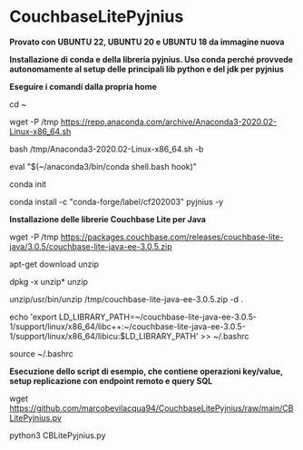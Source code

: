 # CouchbaseLitePyjnius

**Provato con UBUNTU 22, UBUNTU 20 e UBUNTU 18 da immagine nuova**

**Installazione di conda e della libreria pyjnius. Uso conda perché provvede autonomamente al setup delle principali lib python e del jdk per pyjnius**

**Eseguire i comandi dalla propria home**

cd ~

wget -P /tmp https://repo.anaconda.com/archive/Anaconda3-2020.02-Linux-x86_64.sh

bash /tmp/Anaconda3-2020.02-Linux-x86_64.sh -b

eval "$(~/anaconda3/bin/conda shell.bash hook)"

conda init

conda install -c "conda-forge/label/cf202003" pyjnius -y

**Installazione delle librerie Couchbase Lite per Java**

wget -P /tmp https://packages.couchbase.com/releases/couchbase-lite-java/3.0.5/couchbase-lite-java-ee-3.0.5.zip

apt-get download unzip

dpkg -x unzip* unzip

unzip/usr/bin/unzip /tmp/couchbase-lite-java-ee-3.0.5.zip -d .

echo 'export LD_LIBRARY_PATH=\~/couchbase-lite-java-ee-3.0.5-1/support/linux/x86_64/libc++:\~/couchbase-lite-java-ee-3.0.5-1/support/linux/x86_64/libicu:$LD_LIBRARY_PATH' >> \~/.bashrc

source ~/.bashrc

**Esecuzione dello script di esempio, che contiene operazioni key/value, setup replicazione con endpoint remoto e query SQL**

wget https://github.com/marcobevilacqua94/CouchbaseLitePyjnius/raw/main/CBLitePyjnius.py

python3 CBLitePyjnius.py
